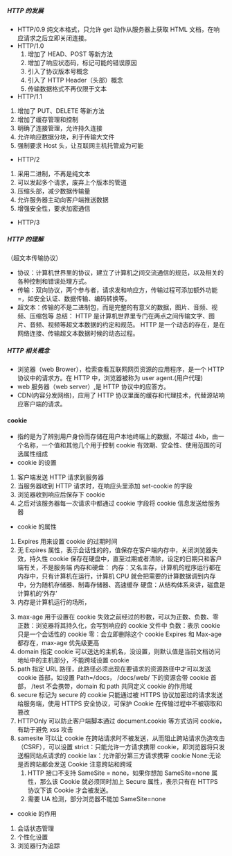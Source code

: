 ##### HTTP 的发展

- HTTP/0.9
  纯文本格式，只允许 get 动作从服务器上获取 HTML 文档，在响应请求之后立即关闭连接。
- HTTP/1.0
  1. 增加了 HEAD、POST 等新方法
  2. 增加了响应状态码，标记可能的错误原因
  3. 引入了协议版本号概念
  4. 引入了 HTTP Header（头部）概念
  5. 传输数据格式不再仅限于文本
- HTTP/1.1

1.  增加了 PUT、DELETE 等新方法
2.  增加了缓存管理和控制
3.  明确了连接管理，允许持久连接
4.  允许响应数据分块，利于传输大文件
5.  强制要求 Host 头，让互联网主机托管成为可能

- HTTP/2

1.  采用二进制，不再是纯文本
2.  可以发起多个请求，废弃上个版本的管道
3.  压缩头部，减少数据传输量
4.  允许服务器主动向客户端推送数据
5.  增强安全性，要求加密通信

- HTTP/3

##### HTTP 的理解

（超文本传输协议）

- 协议：计算机世界里的协议，建立了计算机之间交流通信的规范，以及相关的各种控制和错误处理方式。
- 传输：双向协议，两个参与者，请求发和响应方，传输过程可添加额外功能=，如安全认证、数据传输、编码转换等。
- 超文本：传输的不是二进制包，而是完整的有意义的数据，图片、音频、视频、压缩包等
  总结： HTTP 是计算机世界里专门在两点之间传输文字、图片、音频、视频等超文本数据的约定和规范。
  HTTP 是一个动态的存在，是在网络连接、传输超文本数据时候的动态过程。

##### HTTP 相关概念

- 浏览器（web Brower），检索查看互联网网页资源的应用程序，是一个 HTTP 协议中的请求方。在 HTTP 中，浏览器被称为 user agent.(用户代理)
- web 服务器（web server）,是 HTTP 协议中的应答方。
- CDN(内容分发网络)，应用了 HTTP 协议里面的缓存和代理技术，代替源站响应客户端的请求。

#### cookie

- 指的是为了辨别用户身份而存储在用户本地终端上的数据，不超过 4kb，由一个名称，一个值和其他几个用于控制 cookie 有效期、安全性、使用范围的可选属性组成
- cookie 的设置

1. 客户端发送 HTTP 请求到服务器
2. 当服务器收到 HTTP 请求时，在响应头里添加 set-cookie 的字段
3. 浏览器收到响应后保存下 cookie
4. 之后对该服务器每一次请求中都通过 cookie 字段将 cookie 信息发送给服务器

- cookie 的属性

1. Expires 用来设置 cookie 的过期时间
2. 无 Expires 属性，表示会话性的的，值保存在客户端内存中，关闭浏览器失效，持久性 cookie 保存在硬盘中，直至过期或者清除，设定的日期只和客户端有关，不是服务端
   内存和硬盘：
   内存：又名主存，计算机的程序运行都在内存中，只有计算机在运行，计算机 CPU 就会把需要的计算数据调到内存中，分为随机存储器、制毒存储器、高速缓存
   硬盘：从结构体系来讲，磁盘是计算机的‘外存’
3. 内存是计算机运行的场所，

3) max-age 用于设置在 cookie 失效之前经过的秒数，可以为正数、负数、零
   正数：浏览器将其持久化，会写到响应的 cookie 文件中
   负数：表示 cookie 只是一个会话性的 cookie
   零：会立即删除这个 cookie
   Expires 和 Max-age 都存在，max-age 优先级更高
4) domain 指定 cookie 可以送达的主机名，没设置，则默认值是当前文档访问地址中的主机部分，不能跨域设置 cookie
5) path 指定 URL 路径，此路径必须出现在要请求的资源路径中才可以发送 cookie 首部，如设置 Path=/docs， /docs/web/ 下的资源会带 cookie 首部， /test 不会携带，domain 和 path 共同定义 cookie 的作用域
6) secure 标记为 secure 的 cookie 只能通过被 HTTPS 协议加密过的请求发送给服务端，使用 HTTPS 安全协议，可保护 Cookie 在传输过程中不被窃取和篡改
7) HTTPOnly 可以防止客户端脚本通过 document.cookie 等方式访问 cookie，有助于避免 xss 攻击
8) samesite 可以让 cookie 在跨站请求时不被发送，从而阻止跨站请求伪造攻击（CSRF），可以设置
   strict：只能允许一方请求携带 cookie，即浏览器将只发送相同站点请求的 cookie
   lax：允许部分第三方请求携带 cookie
   None:无论是否跨站都会发送 Cookie
   注意跨站和跨域
   1. HTTP 接口不支持 SameSite = none，如果你想加 SameSite=none 属性，那么该 Cookie 就必须同时加上 Secure 属性，表示只有在 HTTPS 协议下该 Cookie 才会被发送。
   2. 需要 UA 检测，部分浏览器不能加 SameSite=none

- cookie 的作用

1. 会话状态管理
2. 个性化设置
3. 浏览器行为追踪
